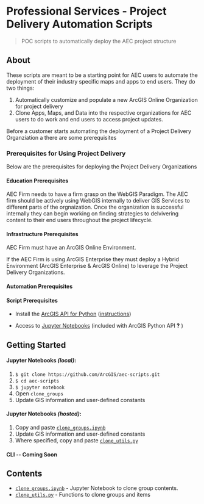 # Professional Services - Project Delivery Automation Scripts

> POC scripts to automatically deploy the AEC project structure 

## About

These scripts are meant to be a starting point for AEC users to automate the deployment of their industry specific maps and apps to end users. They do two things:
1. Automatically customize and populate a new ArcGIS Online Organization for project delivery
2. Clone Apps, Maps, and Data into the respective organizations for AEC users to do work and end users to access project updates.

Before a customer starts automating the deployment of a Project Delivery Organziation a there are some prerequisites  

### Prerequisites for Using Project Delivery

Below are the prerequisites for deploying the Project Delivery Organizations

#### Education Prerequisites

AEC Firm needs to have a firm grasp on the WebGIS Paradigm. The AEC firm should be actively using WebGIS internally to deliver GIS Services to different parts of the orgnaization. Once the organization is successful internally they can begin working on finding strategies to delvivering content to their end users throughout the project lifecycle. 

#### Infrastructure Prerequisites
AEC Firm must have an ArcGIS Online Environment.
  
  If the AEC Firm is using ArcGIS Enterprise they must deploy a Hybrid Environment (ArcGIS Enterprise & ArcGIS Online) to leverage the Project Delivery Organizations.

#### Automation Prerequisites

#### Script Prerequisites

* Install the [ArcGIS API for Python](https://developers.arcgis.com/python/) ([instructions](https://developers.arcgis.com/python/guide/install-and-set-up/))

* Access to [Jupyter Notebooks](http://jupyter.org/) (included with ArcGIS Python API __?__ )

## Getting Started

#### Jupyter Notebooks _(local)_:

1. `$ git clone https://github.com/ArcGIS/aec-scripts.git`
2. `$ cd aec-scripts`
3. `$ jupyter notebook`
4. Open `clone_groups`
5. Update GIS information and user-defined constants

#### Jupyter Notebooks _(hosted)_:
1. Copy and paste [`clone_groups.ipynb`](/clone_groups.ipynb)
2. Update GIS information and user-defined constants
3. Where specified, copy and paste [`clone_utils.py`](/clone_utils.py)

#### CLI -- Coming Soon

## Contents
* [`clone_groups.ipynb`](/clone_groups.ipynb) - Jupyter Notebook to clone group contents.
* [`clone_utils.py`](/clone_utils.py) - Functions to clone groups and items


